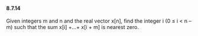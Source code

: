 #### 8.7.14

Given integers m and n and the real vector x[n], find the integer i (0 ≤ i < n – m) such that 
the sum x[i] +...+ x[i + m] is nearest zero.
